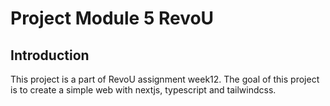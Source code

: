 # Project Module 5 RevoU

## Introduction

This project is a part of RevoU assignment week12. The goal of this project is to create a simple web with nextjs, typescript and tailwindcss.